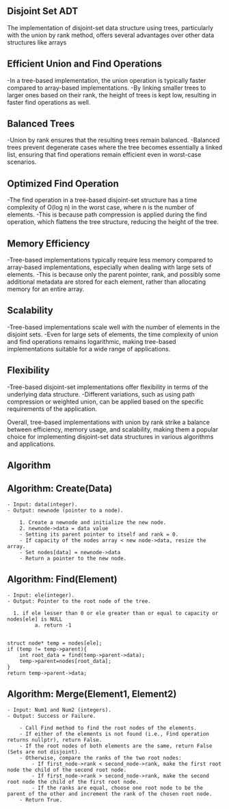 ## Disjoint Set ADT
The implementation of disjoint-set data structure using trees, particularly with the union by rank method, offers several advantages over other data structures like arrays

## Efficient Union and Find Operations 
  -In a tree-based implementation, the union operation is typically faster compared to array-based implementations. 
  -By linking smaller trees to larger ones based on their rank, the height of trees is kept low, resulting in faster find operations as well.

## Balanced Trees 
  -Union by rank ensures that the resulting trees remain balanced. 
  -Balanced trees prevent degenerate cases where the tree becomes essentially a linked list, ensuring that find operations remain efficient even in worst-case scenarios.

## Optimized Find Operation 
  -The find operation in a tree-based disjoint-set structure has a time complexity of O(log n) in the worst case, where n is the number of elements. 
   -This is because path compression is applied during the find operation, which flattens the tree structure, reducing the height of the tree.

## Memory Efficiency
  -Tree-based implementations typically require less memory compared to array-based implementations, especially when dealing with large sets of elements. 
  -This is because only the parent pointer, rank, and possibly some additional metadata are stored for each element, rather than allocating memory for an entire array.

## Scalability
  -Tree-based implementations scale well with the number of elements in the disjoint sets. 
  -Even for large sets of elements, the time complexity of union and find operations remains logarithmic, making tree-based implementations suitable for a wide range of applications.

## Flexibility 
  -Tree-based disjoint-set implementations offer flexibility in terms of the underlying data structure. 
  -Different variations, such as using path compression or weighted union, can be applied based on the specific requirements of the application.

Overall, tree-based implementations with union by rank strike a balance between efficiency, memory usage, and scalability, making them a popular choice for implementing disjoint-set data structures in various algorithms and applications.

## Algorithm

## Algorithm: Create(Data)
    - Input: data(integer).
    - Output: newnode (pointer to a node).
    
        1. Create a newnode and initialize the new node.
        2. newnode->data = data value
        - Setting its parent pointer to itself and rank = 0.
        - If capacity of the nodes array < new node->data, resize the array.
        - Set nodes[data] = newnode->data
        - Return a pointer to the new node.

## Algorithm: Find(Element)
    - Input: ele(integer).
    - Output: Pointer to the root node of the tree.
    
      1. if ele lesser than 0 or ele greater than or equal to capacity or nodes[ele] is NULL
             a. return -1
    

    struct node* temp = nodes[ele];
    if (temp != temp->parent){
        int root_data = find(temp->parent->data);
		temp->parent=nodes[root_data];
    }
    return temp->parent->data;

## Algorithm: Merge(Element1, Element2)
    - Input: Num1 and Num2 (integers).
    - Output: Success or Failure.
    
        - Call Find method to find the root nodes of the elements.
        - If either of the elements is not found (i.e., Find operation returns nullptr), return False.
        - If the root nodes of both elements are the same, return False (Sets are not disjoint).
        - Otherwise, compare the ranks of the two root nodes:
            - If first_node->rank < second_node->rank, make the first root node the child of the second root node.
            - If first_node->rank > second_node->rank, make the second root node the child of the first root node.
            - If the ranks are equal, choose one root node to be the parent of the other and increment the rank of the chosen root node.
        - Return True.

